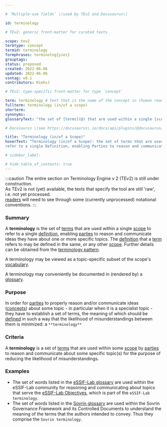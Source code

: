 ```yaml
---

# `Multiple-use fields` \(used by TEv2 and Docusaurus\)

id: terminology

# TEv2: generic front-matter for curated texts

scope: tev2
termtype: concept
termid: terminology
formphrases: terminolog{yies}
grouptags:
status: proposed
created: 2022-06-06
updated: 2022-06-06
vsntag: v0.1
contributors: RieksJ

# TEv2: type-specific front-matter for type `concept`

term: terminology # Text that is the name of the concept in (human readable) texts.
fullterm: terminology (in/of a scope)
shorterm:
synonyms:
glossaryText: "the set of [terms](@) that are used within a single [scope](@) to refer to a single [definition](@), enabling [parties](@) to reason and communicate ideas they have about one or more specific topics."

# Docusaurus \(see https://docusaurus\.io/docs/api/plugins/@docusaurus/plugin-content-docs#markdown-front-matter\):

title: "Terminology (in/of a Scope)"
hoverText: "Terminology (in/of a Scope): the set of terms that are used within a single Scope to
refer to a single Definition, enabling Parties to reason and communicate ideas they have about one or more specific topics."

# sidebar_label:

# hide_table_of_contents: true
---
```


:::caution
The entire section on Terminology Engine v 2 (TEv2) is still under construction.<br/>
As TEv2 is not (yet) available, the texts that specify the tool are still 'raw', i.e. not yet
processed.<br/>[readers](@) will need to see through some (currently unprocessed) notational
conventions.
:::

### Summary

A **terminology** is the set of [terms](@) that are used within a single [scope](@) to refer to a
single [definition](@), enabling [parties](@) to reason and communicate ideas they have about one or
more specific topics. The [definition](@) that a [term](@) refers to may be defined in the same, or
any other [scope](@). Further details can be obtained from
the [terminology pattern](pattern-terminology@).

A terminology may be viewed as a topic-specific subset of the scope's [vocabulary](@).

A terminology may conveniently be documented in (rendered by) a [glossary](@).

### Purpose

In order for [parties](@) to properly reason and/or communicate ideas ([concepts](@)) about some
topic - in particular when it is a specialist topic - they have to establish a set of terms, the
meaning of which should be [defined](@) in such a way that the likelihood of misunderstandings
between them is minimized: a `**terminology**`

### Criteria

A **terminology** is a set of [terms](@) that are used within some [scope](@) by [parties](@) to
reason and communicate about some specific topic(s) for the purpose of reducing the likelihood of
misunderstandings.

### Examples

- The set of words listed in the [eSSIF-Lab glossary](../essifLab-glossary) are used within the
  eSSIF-Lab community for reasoning and communicating about topics that serve
  the [eSSIF-Lab Objectives](../essifLab-objectives), which is part of the `eSSIF-Lab terminology`.
- The set of words listed in the [Sovrin glossary](https://sovrin.org/library/glossary/) are used
  within the Sovrin Governance Framework and its Controlled Documents to understand the meaning of
  the terms that the authors intended to convey. Thus they comprise the `Sovrin terminology`.